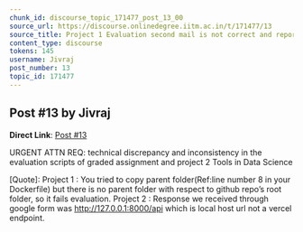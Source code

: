 ```yaml
---
chunk_id: discourse_topic_171477_post_13_00
source_url: https://discourse.onlinedegree.iitm.ac.in/t/171477/13
source_title: Project 1 Evaluation second mail is not correct and reports files missing while they are present
content_type: discourse
tokens: 145
username: Jivraj
post_number: 13
topic_id: 171477
---
```


## Post #13 by Jivraj

**Direct Link**: [Post #13](https://discourse.onlinedegree.iitm.ac.in/t/171477/13)

URGENT ATTN REQ: technical discrepancy and inconsistency in the evaluation scripts of graded assignment and project 2 Tools in Data Science
 
 [Quote]: 
 Project 1 : You tried to copy parent folder(Ref:line number 8 in your Dockerfile) but there is no parent folder with respect to github repo’s root folder, so it fails evaluation. 
Project 2 : Response we received through google form was http://127.0.0.1:8000/api which is local host url not a vercel endpoint.
